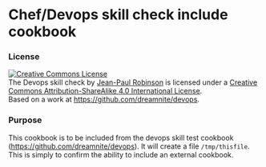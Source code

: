 # Chef/Devops skill check include cookbook
### License
<a rel="license" href="http://creativecommons.org/licenses/by-sa/4.0/"><img alt="Creative Commons License" style="border-width:0" src="https://i.creativecommons.org/l/by-sa/4.0/88x31.png" /></a><br /><span xmlns:dct="http://purl.org/dc/terms/" property="dct:title">The Devops skill check</span> by <a xmlns:cc="http://creativecommons.org/ns#" href="https://github.com/dreamnite/devops" property="cc:attributionName" rel="cc:attributionURL">Jean-Paul Robinson</a> is licensed under a <a rel="license" href="http://creativecommons.org/licenses/by-sa/4.0/">Creative Commons Attribution-ShareAlike 4.0 International License</a>.<br />Based on a work at <a xmlns:dct="http://purl.org/dc/terms/" href="https://github.com/dreamnite/devops" rel="dct:source">https://github.com/dreamnite/devops</a>.

### Purpose
This cookbook is to be included from the devops skill test cookbook (https://github.com/dreamnite/devops). It will create a file `/tmp/thisfile`.
This is simply to confirm the ability to include an external cookbook.
